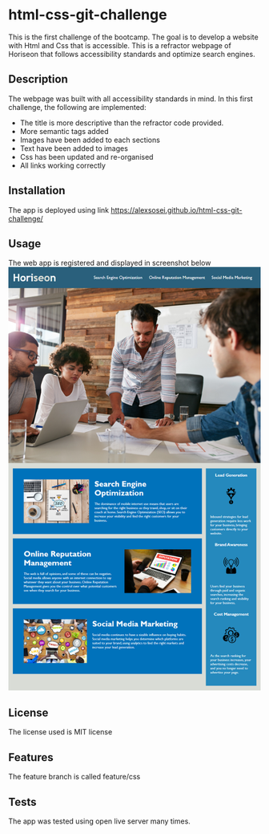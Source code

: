 # html-css-git-challenge
This is the first challenge of the bootcamp. The goal is to develop a website with Html and Css that is accessible. This is a refractor webpage of Horiseon that follows accessibility standards and optimize search engines.
## Description
The webpage was built with all accessibility standards in mind. In this first challenge, the following are implemented:
- The title is more descriptive than the refractor code provided.
- More semantic tags added
- Images have been added to each sections
- Text have been added to images
- Css has been updated and re-organised
- All links working correctly

## Installation
The app is deployed using link https://alexsosei.github.io/html-css-git-challenge/ 
## Usage
The web app is registered and displayed in screenshot below ![login](https://github.com/alexsosei/html-css-git-challenge/blob/main/Assets/images/01-html-css-git-challenge-demo.png) 
## License
The license used is MIT license
## Features
The feature branch is called feature/css
## Tests
The app was tested using open live server many times. 

